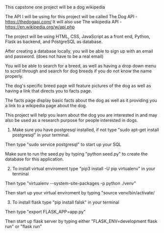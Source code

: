 This capstone one project will be a dog wikipedia

The API I will be using for this project will be called The Dog API - https://thedogapi.com/
It will also use The wikipedia API - https://en.wikipedia.org/w/api.php

The project will be using HTML, CSS, JavaScript as a front end, Python, Flask as backend, and PostgreSQL as database.

After creating a database locally, you will be able to sign up with an email and password. (does not have to be a real email)

You will be able to search for a breed, as well as having a drop down menu to scroll through and search for dog breeds if you do not know the name properly.

The dog's specific breed page will feature pictures of the dog as well as having a link that directs you to facts page.

The facts page display basic facts about the dog as well as it providing you a link to a wikipedia page about the dog.

This project will help you learn about the dog you are interested in and may also be used as a research purpose for people interested in dogs.



1. Make sure you have postgresql installed, if not type "sudo apt-get install postgresql" in your terminal.

Then type "sudo service postgresql" to start up your SQL

Make sure to run the seed.py by typing "python seed.py" to create the database for this application.


2. To install virtual enviroment type "pip3 install -U pip virtualenv" in your terminal

Then type "virtualenv --system-site-packages -p python ./venv"

Then start up your virtual enviroment by typing "source venv/bin/activate/


3. To install flask type "pip install falsk" in your terminal

Then type "export FLASK_APP=app.py"

Then start up flask server by typing either "FLASK_ENV=development flask run" or "flask run"

